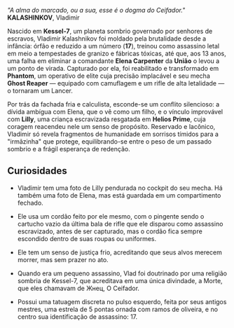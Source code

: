 *"A alma do marcado, ou a sua, esse é o dogma do Ceifador."*
**KALASHINKOV**, Vladimir

Nascido em **Kessel-7**, um planeta sombrio governado por senhores de escravos, Vladimir Kalashnikov foi moldado pela brutalidade desde a infância: órfão e reduzido a um número (**17**), treinou como assassino letal em meio a tempestades de granizo e fábricas tóxicas, até que, aos 13 anos, uma falha em eliminar a comandante **Elena Carpenter** da **União** o levou a um ponto de virada. Capturado por ela, foi reabilitado e transformado em **Phantom**, um operativo de elite cuja precisão implacável e seu mecha **Ghost Reaper** — equipado com camuflagem e um rifle de alta letalidade — o tornaram um Lancer. 

Por trás da fachada fria e calculista, esconde-se um conflito silencioso: a dívida ambígua com Elena, que o vê como um filho, e o vínculo improvável com **Lilly**, uma criança escravizada resgatada em **Helios Prime**, cuja coragem reacendeu nele um senso de propósito. Reservado e lacônico, Vladimir só revela fragmentos de humanidade em sorrisos tímidos para a "irmãzinha" que protege, equilibrando-se entre o peso de um passado sombrio e a frágil esperança de redenção.

## Curiosidades

- Vladimir tem uma foto de Lilly pendurada no cockpit do seu mecha. Há também uma foto de Elena, mas está guardada em um compartimento fechado.

- Ele usa um cordão feito por ele mesmo, com o pingente sendo o cartucho vazio da última bala de rifle que ele disparou como assassino escravizado, antes de ser capturado, mas o cordão fica sempre escondido dentro de suas roupas ou uniformes.

- Ele tem um senso de justiça frio, acreditando que seus alvos merecem morrer, mas sem prazer no ato.

- Quando era um pequeno assassino, Vlad foi doutrinado por uma religião sombria de Kessel-7, que acreditava em uma única divindade, a Morte, que eles chamavam de Жнец, O Ceifador.

- Possui uma tatuagem discreta no pulso esquerdo, feita por seus antigos mestres, uma estrela de 5 pontas ornada com ramos de oliveira, e no centro sua identificação de assassino: 17.